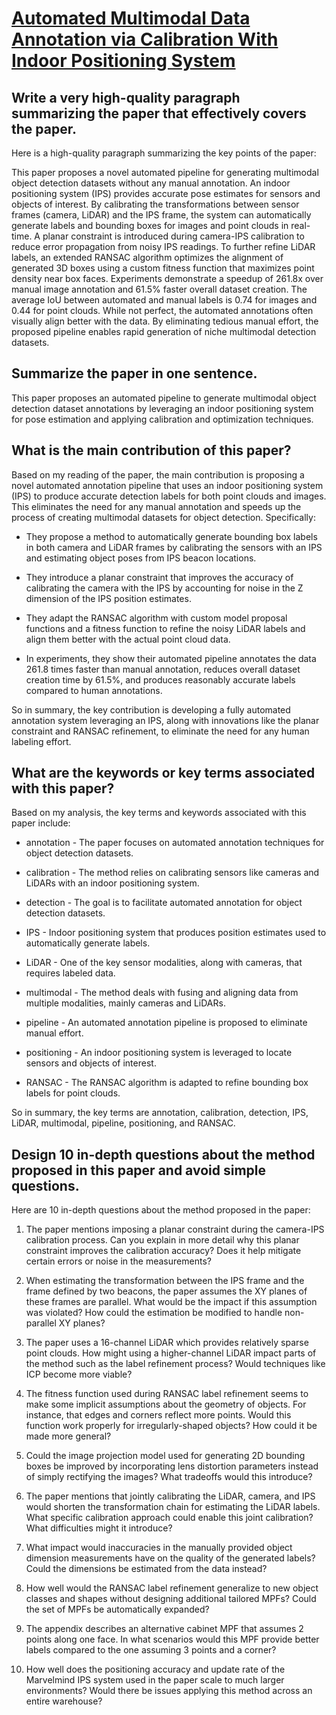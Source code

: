# [Automated Multimodal Data Annotation via Calibration With Indoor   Positioning System](https://arxiv.org/abs/2312.03608)

## Write a very high-quality paragraph summarizing the paper that effectively covers the paper.

 Here is a high-quality paragraph summarizing the key points of the paper:

This paper proposes a novel automated pipeline for generating multimodal object detection datasets without any manual annotation. An indoor positioning system (IPS) provides accurate pose estimates for sensors and objects of interest. By calibrating the transformations between sensor frames (camera, LiDAR) and the IPS frame, the system can automatically generate labels and bounding boxes for images and point clouds in real-time. A planar constraint is introduced during camera-IPS calibration to reduce error propagation from noisy IPS readings. To further refine LiDAR labels, an extended RANSAC algorithm optimizes the alignment of generated 3D boxes using a custom fitness function that maximizes point density near box faces. Experiments demonstrate a speedup of 261.8x over manual image annotation and 61.5% faster overall dataset creation. The average IoU between automated and manual labels is 0.74 for images and 0.44 for point clouds. While not perfect, the automated annotations often visually align better with the data. By eliminating tedious manual effort, the proposed pipeline enables rapid generation of niche multimodal detection datasets.


## Summarize the paper in one sentence.

 This paper proposes an automated pipeline to generate multimodal object detection dataset annotations by leveraging an indoor positioning system for pose estimation and applying calibration and optimization techniques.


## What is the main contribution of this paper?

 Based on my reading of the paper, the main contribution is proposing a novel automated annotation pipeline that uses an indoor positioning system (IPS) to produce accurate detection labels for both point clouds and images. This eliminates the need for any manual annotation and speeds up the process of creating multimodal datasets for object detection. Specifically:

- They propose a method to automatically generate bounding box labels in both camera and LiDAR frames by calibrating the sensors with an IPS and estimating object poses from IPS beacon locations.

- They introduce a planar constraint that improves the accuracy of calibrating the camera with the IPS by accounting for noise in the Z dimension of the IPS position estimates. 

- They adapt the RANSAC algorithm with custom model proposal functions and a fitness function to refine the noisy LiDAR labels and align them better with the actual point cloud data.

- In experiments, they show their automated pipeline annotates the data 261.8 times faster than manual annotation, reduces overall dataset creation time by 61.5%, and produces reasonably accurate labels compared to human annotations.

So in summary, the key contribution is developing a fully automated annotation system leveraging an IPS, along with innovations like the planar constraint and RANSAC refinement, to eliminate the need for any human labeling effort.


## What are the keywords or key terms associated with this paper?

 Based on my analysis, the key terms and keywords associated with this paper include:

- annotation - The paper focuses on automated annotation techniques for object detection datasets.

- calibration - The method relies on calibrating sensors like cameras and LiDARs with an indoor positioning system.

- detection - The goal is to facilitate automated annotation for object detection datasets.

- IPS - Indoor positioning system that produces position estimates used to automatically generate labels.

- LiDAR - One of the key sensor modalities, along with cameras, that requires labeled data.

- multimodal - The method deals with fusing and aligning data from multiple modalities, mainly cameras and LiDARs.

- pipeline - An automated annotation pipeline is proposed to eliminate manual effort. 

- positioning - An indoor positioning system is leveraged to locate sensors and objects of interest.

- RANSAC - The RANSAC algorithm is adapted to refine bounding box labels for point clouds.

So in summary, the key terms are annotation, calibration, detection, IPS, LiDAR, multimodal, pipeline, positioning, and RANSAC.


## Design 10 in-depth questions about the method proposed in this paper and avoid simple questions.

 Here are 10 in-depth questions about the method proposed in the paper:

1. The paper mentions imposing a planar constraint during the camera-IPS calibration process. Can you explain in more detail why this planar constraint improves the calibration accuracy? Does it help mitigate certain errors or noise in the measurements?

2. When estimating the transformation between the IPS frame and the frame defined by two beacons, the paper assumes the XY planes of these frames are parallel. What would be the impact if this assumption was violated? How could the estimation be modified to handle non-parallel XY planes?

3. The paper uses a 16-channel LiDAR which provides relatively sparse point clouds. How might using a higher-channel LiDAR impact parts of the method such as the label refinement process? Would techniques like ICP become more viable?

4. The fitness function used during RANSAC label refinement seems to make some implicit assumptions about the geometry of objects. For instance, that edges and corners reflect more points. Would this function work properly for irregularly-shaped objects? How could it be made more general?

5. Could the image projection model used for generating 2D bounding boxes be improved by incorporating lens distortion parameters instead of simply rectifying the images? What tradeoffs would this introduce?

6. The paper mentions that jointly calibrating the LiDAR, camera, and IPS would shorten the transformation chain for estimating the LiDAR labels. What specific calibration approach could enable this joint calibration? What difficulties might it introduce?

7. What impact would inaccuracies in the manually provided object dimension measurements have on the quality of the generated labels? Could the dimensions be estimated from the data instead?

8. How well would the RANSAC label refinement generalize to new object classes and shapes without designing additional tailored MPFs? Could the set of MPFs be automatically expanded?

9. The appendix describes an alternative cabinet MPF that assumes 2 points along one face. In what scenarios would this MPF provide better labels compared to the one assuming 3 points and a corner?

10. How well does the positioning accuracy and update rate of the Marvelmind IPS system used in the paper scale to much larger environments? Would there be issues applying this method across an entire warehouse?
